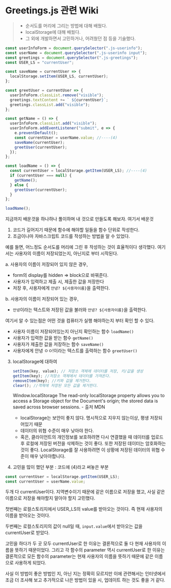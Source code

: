 # Greetings.js 관련 Wiki

> - 순서도를 머리에 그리는 방법에 대해 배웠다.
> - localStorage에 대해 배웠다.
> - 그 외에 개발하면서 고민하거나, 어려웠던 점 등을 기술했다.

```javascript
const userInfoForm = document.querySelector(".js-userinfo");
const userName = document.querySelector(".js-userinfo input");
const greetings = document.querySelector(".js-greetings");
const USER_LS = "currentUser";

const saveName = currentUser => {
  localStorage.setItem(USER_LS, currentUser);
};

const greetUser = currentUser => {
  userInfoForm.classList.remove("visible");
  greetings.textContent += ` ${currentUser}`;
  greetings.classList.add("visible");
};

const getName = () => {
  userInfoForm.classList.add("visible");
  userInfoForm.addEventListener("submit", e => {
    e.preventDefault();
    const currentUser = userName.value; //----(4)
    saveName(currentUser);
    greetUser(currentUser);
  });
};

const loadName = () => {
  const currentUser = localStorage.getItem(USER_LS); //----(4)
  if (currentUser === null) {
    getName();
  } else {
    greetUser(currentUser);
  }
};

loadName();
```

지금까지 배운것을 하나하나 풀이하며 내 것으로 만들도록 해보자.
여기서 배운것

1. 코드가 길어지기 때문에 함수에 해야할 일들을 함수 단위로 작성한다.
2. 조금이나마 자바스크립트 코드를 작성하는 방법을 알 수 있었다.

예를 들면, 어느정도 순서도를 머리에 그린 후 작성하는 것이 효율적이다 생각했다.
여기서는 사용자의 이름이 저장되었는지, 아닌지로 부터 시작된다.

a. 사용자의 이름이 저장되어 있지 않은 경우,

- form의 display를 hidden => block으로 바꿔준다.
- 사용자가 입력하고 제출 시, 제출한 값을 저장한다
- 저장 후, 사용자에게 `안녕? ${사용자이름}`을 출력한다.

b. 사용자의 이름이 저장되어 있는 경우,

- `안녕`이라는 텍스트와 저장된 값을 불러와 `안녕? ${사용자이름}`을 출력한다.

여기서 알 수 있는점은 어떤 것을 컴퓨터가 실행 해야하는지 부터 확인 할 수 있다.

- 사용자 이름이 저장되어있는지 아닌지 확인하는 함수 `loadName()`
- 사용자가 입력한 값을 받는 함수 `getName()`
- 사용자가 제출한 값을 저장하는 함수 `saveName()`
- 사용자에게 안녕 ㅇㅇ!이라는 텍스트를 출력하는 함수 `greetUser()`

3. localStorage에 대하여

   ```javascript
   setItem(key, value); // 저장소 객체에 데이터를 저장, 키/값을 생성
   getItem(key); //저장소 객체에서 데이터를 가져온다.
   removeItem(key); //키와 값을 제거한다.
   clear(); //객체에 저장된 모든 값을 제거한다.
   ```

   Window.localStorage
   The read-only localStorage property allows you to access a Storage object for the Document's origin; the stored data is saved across browser sessions. - 출저 MDN

   - localStorage는 보안이 좋지 않다. 명시적으로 지우지 않는이상, 평생 저장되어있기 때문
   - 데이터의 위협 수준이 매우 낮아야 한다.
   - 혹은, 클라이언트의 개인정보를 보호하려면 다시 연결했을 때 데이터를 업로드 후 로컬에 저장된 버전을 삭제하는 것이 좋다. 또한 저장된 데이터는 암호화하는 것이 좋다.
     LocalStorage를 잘 사용하려면 이 상황에 저장된 데이터의 위협 수준이 매우 낮아야합니다.

4. 고민을 많이 했던 부분 : 코드에 (4)라고 써놓은 부분

```javascript
const currentUser = localStorage.getItem(USER_LS);
const currentUser = userName.value;
```

두개 다 currentUser이다. 지역변수이기 때문에 같은 이름으로 저장을 했고, 사실 같은 이름으로 저장을 해야할지 말아야 할지 고민했다.

첫번째는 로컬스토리지에서 USER_LS의 value를 받아오는 것이다. 즉 현재 사용자의 이름을 받아오는 것이다.

두번째는 로컬스토리지의 값이 null일 때, `input.value`에서 받아오는 값을 currentUser로 받았다.

고민을 하다가 두 곳 모두 currentUser로 한 이유는 결론적으로 둘 다 현재 사용자의 이름을 뜻하기 때문이었다. 그리고 각 함수의 parameter 역시 currentUser로 한 이유는 결론적으로 모든 함수의 parameter는 현재 사용자의 이름을 뜻하기 때문에 같은 이름으로 사용하게 되었다.

사실 이 방법이 좋은 방법인 지, 아닌 지는 정확히 모르지만 이에 관련해서는 인터넷에서 조금 더 조사해 보고 추가적으로 나은 방법이 있을 시, 업데이트 하는 것도 좋을 거 같다.

